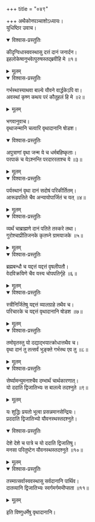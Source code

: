 +++
title = "०४९"

+++
अथैकोनपञ्चाशोऽध्यायः।  
युधिष्ठिर उवाच।  

<details open><summary>विश्वास-प्रस्तुतिः</summary>

कीदृग्विधास्ववस्थासु दत्तं दानं जनार्दन।  
इहलोकेष्वनुभवेत्पुरुषस्तद्ब्रवीहि मे ॥१॥
</details>

<details><summary>मूलम्</summary>

कीदृग्विधास्ववस्थासु दत्तं दानं जनार्दन।  
इहलोकेष्वनुभवेत्पुरुषस्तद्ब्रवीहि मे ॥१॥
</details>


<details open><summary>विश्वास-प्रस्तुतिः</summary>

गर्भस्थास्याथवा बाल्ये यौवने वार्द्धकेऽपि वा।  
अवस्थां कृष्ण कथय परं कौतूहलं हि मे ॥२॥
</details>

<details><summary>मूलम्</summary>

गर्भस्थास्याथवा बाल्ये यौवने वार्द्धकेऽपि वा।  
अवस्थां कृष्ण कथय परं कौतूहलं हि मे ॥२॥
</details>

भगवानुवाच।  
वृथाजन्मानि चत्वारि वृथादानानि षोडश।  

<details open><summary>विश्वास-प्रस्तुतिः</summary>

अपुत्राणां वृथा जन्म ये च धर्मबहिष्कृताः।  
परपाकं च येऽश्नन्ति परदाररताश्च ये ॥३॥
</details>

<details><summary>मूलम्</summary>

अपुत्राणां वृथा जन्म ये च धर्मबहिष्कृताः।  
परपाकं च येऽश्नन्ति परदाररताश्च ये ॥३॥
</details>


<details open><summary>विश्वास-प्रस्तुतिः</summary>

पर्यस्थानं वृथा दानं सदोषं परिकीर्तितम्।  
आरूढपतिते चैव अन्यायोपार्जितं च यत् ॥४॥
</details>

<details><summary>मूलम्</summary>

पर्यस्थानं वृथा दानं सदोषं परिकीर्तितम्।  
आरूढपतिते चैव अन्यायोपार्जितं च यत् ॥४॥
</details>


<details open><summary>विश्वास-प्रस्तुतिः</summary>

व्यर्थं चाब्राह्मणे दानं पतिते तस्करे तथा।  
गुरोश्चाप्रीतिजनके कृतघ्ने ग्रामयाजके ॥५॥
</details>

<details><summary>मूलम्</summary>

व्यर्थं चाब्राह्मणे दानं पतिते तस्करे तथा।  
गुरोश्चाप्रीतिजनके कृतघ्ने ग्रामयाजके ॥५॥
</details>


<details open><summary>विश्वास-प्रस्तुतिः</summary>

ब्रह्मबन्धौ च यद्दत्तं यद्दत्तं वृषलीपतौ।  
वेदविक्रयिणे चैव यस्य चोपपतिर्गृहे ॥६॥
</details>

<details><summary>मूलम्</summary>

ब्रह्मबन्धौ च यद्दत्तं यद्दत्तं वृषलीपतौ।  
वेदविक्रयिणे चैव यस्य चोपपतिर्गृहे ॥६॥
</details>


<details open><summary>विश्वास-प्रस्तुतिः</summary>

स्त्रीनिर्जितेषु यद्दत्तं व्यालग्राहे तथैव च।  
परिचारके च यद्दत्तं वृथादानानि षोडश ॥७॥
</details>

<details><summary>मूलम्</summary>

स्त्रीनिर्जितेषु यद्दत्तं व्यालग्राहे तथैव च।  
परिचारके च यद्दत्तं वृथादानानि षोडश ॥७॥
</details>


<details open><summary>विश्वास-प्रस्तुतिः</summary>

तमोवृतस्तु यो दद्याद्भयात्क्रोधात्तथैव च।  
वृथा दानं तु तत्सर्वं भुङ्क्ते गर्भस्थ एव तु ॥८॥
</details>

<details><summary>मूलम्</summary>

तमोवृतस्तु यो दद्याद्भयात्क्रोधात्तथैव च।  
वृथा दानं तु तत्सर्वं भुङ्क्ते गर्भस्थ एव तु ॥८॥
</details>


<details open><summary>विश्वास-प्रस्तुतिः</summary>

सेर्ष्यामन्युमनाश्चैव दम्भार्थं चार्थकारणात्।  
यो ददाति द्विजातिभ्यः स बालत्वे तदश्नुते ॥९॥
</details>

<details><summary>मूलम्</summary>

सेर्ष्यामन्युमनाश्चैव दम्भार्थं चार्थकारणात्।  
यो ददाति द्विजातिभ्यः स बालत्वे तदश्नुते ॥९॥
</details>

यः शुद्धिः प्रयतो भूत्वा प्रसन्नमानसेन्द्रियः।  
प्रददाति द्विजातिभ्यो यौवनस्थस्तदश्नुते।  

<details open><summary>विश्वास-प्रस्तुतिः</summary>

देशे देशे च पात्रे च यो ददाति द्विजातिषु।  
मनसा परितुष्टेन यौवनस्थस्तदश्नुते ॥१०॥
</details>

<details><summary>मूलम्</summary>

देशे देशे च पात्रे च यो ददाति द्विजातिषु।  
मनसा परितुष्टेन यौवनस्थस्तदश्नुते ॥१०॥
</details>


<details open><summary>विश्वास-प्रस्तुतिः</summary>

तस्मात्सर्वास्ववस्थासु सर्वदानानि पार्थिव।  
दातव्यानि द्विजातिभ्यः स्वर्गमर्गमभीप्सता ॥११॥
</details>

<details><summary>मूलम्</summary>

तस्मात्सर्वास्ववस्थासु सर्वदानानि पार्थिव।  
दातव्यानि द्विजातिभ्यः स्वर्गमर्गमभीप्सता ॥११॥
</details>

इति विष्णुधर्मेषु वृथादानानि।  

